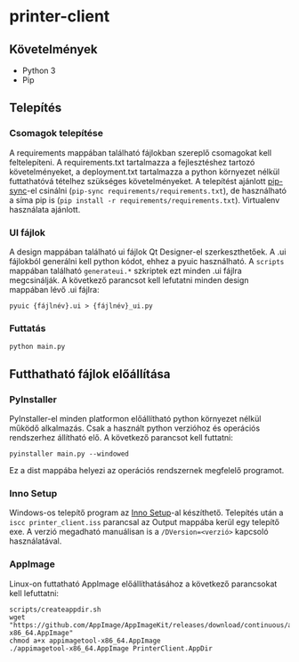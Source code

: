 # printer-client
## Követelmények
* Python 3
* Pip

## Telepítés
### Csomagok telepítése

A requirements mappában található fájlokban szereplő csomagokat kell feltelepíteni. A requirements.txt tartalmazza a fejlesztéshez tartozó követelményeket, a deployment.txt tartalmazza a python környezet nélkül futtathatóvá tételhez szükséges követelményeket. A telepítést ajánlott [pip-sync](https://github.com/jazzband/pip-tools)-el csinálni (`pip-sync requirements/requirements.txt`), de használható a síma pip is (`pip install -r requirements/requirements.txt`). Virtualenv használata ajánlott.

### UI fájlok
A design mappában található ui fájlok Qt Designer-el szerkeszthetőek. A .ui fájlokból generálni kell python kódot, ehhez a pyuic használható. A `scripts` mappában található `generateui.*` szkriptek ezt minden .ui fájlra megcsinálják. A következő parancsot kell lefutatni minden design mappában lévő .ui fájlra:

`pyuic {fájlnév}.ui > {fájlnév}_ui.py`

### Futtatás
`python main.py`

## Futthatható fájlok előállítása
### PyInstaller
PyInstaller-el minden platformon előállítható python környezet nélkül működő alkalmazás. Csak a használt python verzióhoz és operációs rendszerhez állítható elő. A következő parancsot kell futtatni:

`pyinstaller main.py --windowed`

Ez a dist mappába helyezi az operációs rendszernek megfelelő programot.

### Inno Setup
Windows-os telepítő program az [Inno Setup](http://www.jrsoftware.org/isinfo.php)-al készíthető. Telepítés után a `iscc printer_client.iss` parancsal az Output mappába kerül egy telepítő exe. A verzió megadható manuálisan is a `/DVersion=<verzió>` kapcsoló használatával.

### AppImage
Linux-on futtatható AppImage előállíthatásához a következő parancsokat kell lefuttatni:
```
scripts/createappdir.sh
wget "https://github.com/AppImage/AppImageKit/releases/download/continuous/appimagetool-x86_64.AppImage"
chmod a+x appimagetool-x86_64.AppImage
./appimagetool-x86_64.AppImage PrinterClient.AppDir
```
